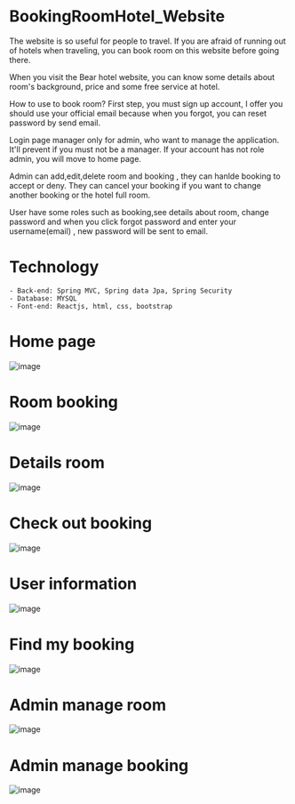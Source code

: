 # BookingRoomHotel_Website

The website is so useful for people to travel. If you are afraid of running out of hotels when traveling, you can book room on this website before going there. 

When you visit the Bear hotel website, you can know some details about room's background, price and some free service at hotel.

How to use to book room? First step, you must sign up account, I offer you should use your official email because when you forgot, you can reset password by send email.

Login page manager only for admin, who want to manage the application. It'll prevent if you must not be a manager. If your account has not  role admin, you will move to home page.

Admin can add,edit,delete room and booking , they can hanlde booking to accept or deny. They can cancel your booking if you want to change another booking or the hotel full room.

User have some roles such as booking,see details about room, change password and when you click forgot password and enter your username(email) , new password will be sent to email.

# Technology

    - Back-end: Spring MVC, Spring data Jpa, Spring Security
    - Database: MYSQL
    - Font-end: Reactjs, html, css, bootstrap
    
# Home page

![image](https://github.com/Qmanh/BookingRoomHotelWebsite/assets/87469606/bcae417e-8cd0-4ae3-8cc0-01802e2d8bd7)


# Room booking

![image](https://github.com/Qmanh/BookingRoomHotelWebsite/assets/87469606/88777f3d-fcdb-44fd-a9a4-9f3537d7d025)

# Details room

![image](https://github.com/Qmanh/BookingRoomHotelWebsite/assets/87469606/292807a1-eac3-4d70-87f6-3b1cf0a08952)

# Check out booking

![image](https://github.com/Qmanh/BookingRoomHotelWebsite/assets/87469606/a4c4cc81-e8a4-438a-ab6e-f45b1e53894e)

# User information

![image](https://github.com/Qmanh/BookingRoomHotelWebsite/assets/87469606/17cbe763-4555-441a-b3a1-9695c8ccaede)

# Find my booking

![image](https://github.com/Qmanh/BookingRoomHotelWebsite/assets/87469606/2302fdba-074a-4c43-894d-7e8ca54f89a5)

# Admin manage room

![image](https://github.com/Qmanh/BookingRoomHotelWebsite/assets/87469606/a6bdd820-4381-46a0-9a94-4b07c025101d)

# Admin manage booking

![image](https://github.com/Qmanh/BookingRoomHotelWebsite/assets/87469606/6fa5b9df-146e-4dd7-9fe1-f358b85fa5da)


